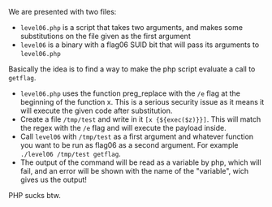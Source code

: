 We are presented with two files:
- `level06.php` is a script that takes two arguments, and makes some substitutions on the file given as the first argument
- `level06` is a binary with a flag06 SUID bit that will pass its arguments to `level06.php`

Basically the idea is to find a way to make the php script evaluate a call to `getflag`.

- `level06.php` uses the function preg_replace with the `/e` flag at the beginning of the function x. This is a serious security issue as it means it will execute the given code after substitution.
- Create a file `/tmp/test` and write in it `[x {${exec($z)}}]`. This will match the regex with the `/e` flag and will execute the payload inside.
- Call `level06` with `/tmp/test` as a first argument and whatever function you want to be run as flag06 as a second argument. For example `./level06 /tmp/test getflag`.
- The output of the command will be read as a variable by php, which will fail, and an error will be shown with the name of the "variable", wich gives us the output!

PHP sucks btw.
